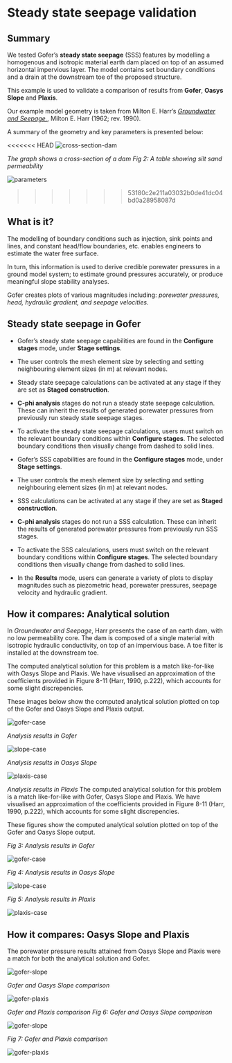# Steady state seepage validation

## Summary

We tested Gofer’s **steady state seepage** (SSS) features by modelling a homogenous and isotropic material earth dam placed on top of an assumed horizontal impervious layer. The model contains set boundary conditions and a drain at the downstream toe of the proposed structure.

This example is used to validate a comparison of results from **Gofer**, **Oasys Slope** and **Plaxis**.

Our example model geometry is taken from Milton E. Harr’s [_Groundwater and Seepage._](https://www.worldcat.org/title/groundwater-and-seepage/oclc/489956), Milton E. Harr (1962; rev. 1990).

A summary of the geometry and key parameters is presented below:

<<<<<<< HEAD
![cross-section-dam](https://b2c-templates-arup.s3-eu-west-1.amazonaws.com/gofer/validationImages/Smaller-slide-1-original-sss-validation-model.png)

_The graph shows a cross-section of a dam_
_Fig 2: A table showing silt sand permeability_

![parameters](https://b2c-templates-arup.s3-eu-west-1.amazonaws.com/gofer/validationImages/sand-permeability-table.png)

> > > > > > > 53180c2e211a03032b0de41dc04bd0a28958087d

## What is it?

The modelling of boundary conditions such as injection, sink points and lines, and constant head/flow boundaries, etc. enables engineers to estimate the water free surface.

In turn, this information is used to derive credible porewater pressures in a ground model system; to estimate ground pressures accurately, or produce meaningful slope stability analyses.

Gofer creates plots of various magnitudes including: _porewater pressures, head, hydraulic gradient, and seepage velocities._

## Steady state seepage in Gofer

- Gofer’s steady state seepage capabilities are found in the **Configure stages** mode, under **Stage settings**.

- The user controls the mesh element size by selecting and setting neighbouring element sizes (in m) at relevant nodes.

- Steady state seepage calculations can be activated at any stage if they are set as **Staged construction**.

- **C-phi analysis** stages do not run a steady state seepage calculation. These can inherit the results of generated porewater pressures from previously run steady state seepage stages.

- To activate the steady state seepage calculations, users must switch on the relevant boundary conditions within **Configure stages**. The selected boundary conditions then visually change from dashed to solid lines.
- Gofer’s SSS capabilities are found in the **Configure stages** mode, under **Stage settings**.

- The user controls the mesh element size by selecting and setting neighbouring element sizes (in m) at relevant nodes.

- SSS calculations can be activated at any stage if they are set as **Staged construction**.

- **C-phi analysis** stages do not run a SSS calculation. These can inherit the results of generated porewater pressures from previously run SSS stages.

- To activate the SSS calculations, users must switch on the relevant boundary conditions within **Configure stages**. The selected boundary conditions then visually change from dashed to solid lines.

- In the **Results** mode, users can generate a variety of plots to display magnitudes such as piezometric head, porewater pressures, seepage velocity and hydraulic gradient.

## How it compares: Analytical solution

In _Groundwater and Seepage_, Harr presents the case of an earth dam, with no low permeability core. The dam is composed of a single material with isotropic hydraulic conductivity, on top of an impervious base. A toe filter is installed at the downstream toe.

The computed analytical solution for this problem is a match like-for-like with Oasys Slope and Plaxis. We have visualised an approximation of the coefficients provided in Figure 8-11 (Harr, 1990, p.222), which accounts for some slight discrepencies.

These images below show the computed analytical solution plotted on top of the Gofer and Oasys Slope and Plaxis output.

![gofer-case](https://b2c-templates-arup.s3-eu-west-1.amazonaws.com/gofer/validationImages/Smaller-slide-2-Gofer-case-sss.png)

_Analysis results in Gofer_

![slope-case](https://b2c-templates-arup.s3-eu-west-1.amazonaws.com/gofer/validationImages/Smaller-slide-3-Slope-case-sss.png)

_Analysis results in Oasys Slope_

![plaxis-case](https://b2c-templates-arup.s3-eu-west-1.amazonaws.com/gofer/validationImages/Smaller-slide-4-Plaxis-case-sss.png)

_Analysis results in Plaxis_
The computed analytical solution for this problem is a match like-for-like with Gofer, Oasys Slope and Plaxis. We have visualised an approximation of the coefficients provided in Figure 8-11 (Harr, 1990, p.222), which accounts for some slight discrepencies.

These figures show the computed analytical solution plotted on top of the Gofer and Oasys Slope output.

_Fig 3: Analysis results in Gofer_

![gofer-case](https://b2c-templates-arup.s3-eu-west-1.amazonaws.com/gofer/validationImages/Slide-2-Gofer-case-sss.png)

_Fig 4: Analysis results in Oasys Slope_

![slope-case](https://b2c-templates-arup.s3-eu-west-1.amazonaws.com/gofer/validationImages/Slide-3-Slope-case-sss.png)

_Fig 5: Analysis results in Plaxis_

![plaxis-case](https://b2c-templates-arup.s3-eu-west-1.amazonaws.com/gofer/validationImages/Slide-4-Plaxis-case-sss.png)

## How it compares: Oasys Slope and Plaxis

The porewater pressure results attained from Oasys Slope and Plaxis were a match for both the analytical solution and Gofer.

![gofer-slope](https://b2c-templates-arup.s3-eu-west-1.amazonaws.com/gofer/validationImages/Smaller-slide-5-Gofer-slope-sss.png)

_Gofer and Oasys Slope comparison_

![gofer-plaxis](https://b2c-templates-arup.s3-eu-west-1.amazonaws.com/gofer/validationImages/Smaller-slide-6-Gofer-plaxis-sss.png)

_Gofer and Plaxis comparison_
_Fig 6: Gofer and Oasys Slope comparison_

![gofer-slope](https://b2c-templates-arup.s3-eu-west-1.amazonaws.com/gofer/validationImages/Slide-5-Gofer-slope-sss.png)

_Fig 7: Gofer and Plaxis comparison_

![gofer-plaxis](https://b2c-templates-arup.s3-eu-west-1.amazonaws.com/gofer/validationImages/Slide-6-Gofer-plaxis-sss.png)
